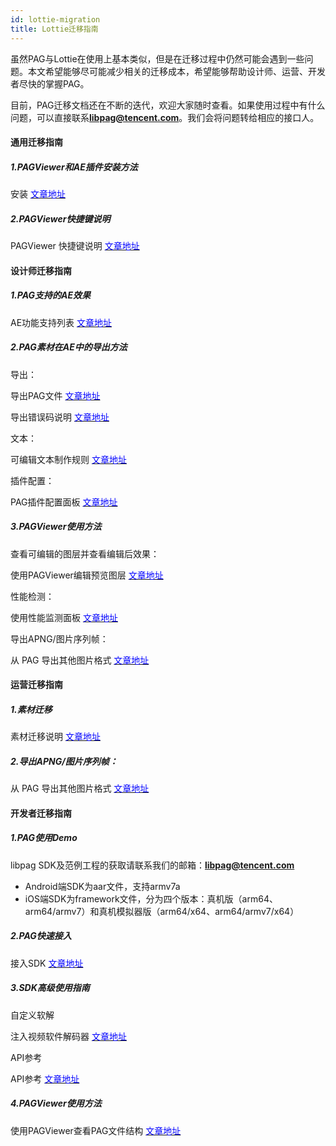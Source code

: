 ```yaml
---
id: lottie-migration
title: Lottie迁移指南
---
```


虽然PAG与Lottie在使用上基本类似，但是在迁移过程中仍然可能会遇到一些问题。本文希望能够尽可能减少相关的迁移成本，希望能够帮助设计师、运营、开发者尽快的掌握PAG。

目前，PAG迁移文档还在不断的迭代，欢迎大家随时查看。如果使用过程中有什么问题，可以直接联系**libpag@tencent.com**。我们会将问题转给相应的接口人。

#### 通用迁移指南

##### 1.PAGViewer和AE插件安装方法

安装 [<font color=blue>文章地址</font>](/docs/install.html)

##### 2.PAGViewer快捷键说明

PAGViewer 快捷键说明 [<font color=blue>文章地址</font>](/docs/hot-key.html)



#### 设计师迁移指南

##### 1.PAG支持的AE效果

AE功能支持列表 [<font color=blue>文章地址</font>](/docs/ae-support.html)

##### 2.PAG素材在AE中的导出方法

导出：

导出PAG文件 [<font color=blue>文章地址</font>](/docs/pag-export.html)

导出错误码说明 [<font color=blue>文章地址</font>](/docs/error-code.html)

文本：

可编辑文本制作规则 [<font color=blue>文章地址</font>](/docs/editable-text.html)

插件配置：

PAG插件配置面板 [<font color=blue>文章地址</font>](/docs/plugin-config.html)

##### 3.PAGViewer使用方法

查看可编辑的图层并查看编辑后效果：

使用PAGViewer编辑预览图层 [<font color=blue>文章地址</font>](/docs/pag-edit.html)

性能检测：

使用性能监测面板 [<font color=blue>文章地址</font>](/docs/profiler.html)

导出APNG/图片序列帧：

从 PAG 导出其他图片格式 [<font color=blue>文章地址</font>](/docs/export-png.html)



#### 运营迁移指南

##### 1.素材迁移 

素材迁移说明 [<font color=blue>文章地址</font>](/docs/animation-convertor.html)

##### 2.导出APNG/图片序列帧：

从 PAG 导出其他图片格式 [<font color=blue>文章地址</font>](/docs/export-png.html)



#### 开发者迁移指南

##### 1.PAG使用Demo

libpag SDK及范例工程的获取请联系我们的邮箱：**libpag@tencent.com**

- Android端SDK为aar文件，支持armv7a
- iOS端SDK为framework文件，分为四个版本：真机版（arm64、arm64/armv7）和真机模拟器版（arm64/x64、arm64/armv7/x64）

##### 2.PAG快速接入

接入SDK [<font color=blue>文章地址</font>](/docs/sdk.html)

##### 3.SDK高级使用指南

自定义软解

注入视频软件解码器 [<font color=blue>文章地址</font>](/docs/plugin-decoder.html)

API参考

API参考 [<font color=blue>文章地址</font>](/docs/api.html)

##### 4.PAGViewer使用方法

使用PAGViewer查看PAG文件结构 [<font color=blue>文章地址</font>](/docs/pag-file.html)
